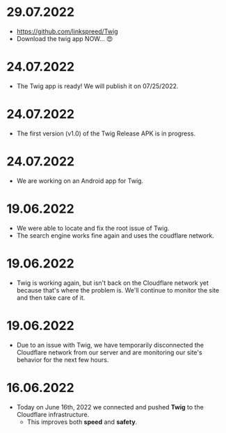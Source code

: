 # 29.07.2022
  - https://github.com/linkspreed/Twig
  - Download the twig app NOW... 😍

# 24.07.2022
  - The Twig app is ready! We will publish it on 07/25/2022.

# 24.07.2022
  - The first version (v1.0) of the Twig Release APK is in progress.

# 24.07.2022
  - We are working on an Android app for Twig.

# 19.06.2022
  - We were able to locate and fix the root issue of Twig. 
  - The search engine works fine again and uses the coudflare network.

# 19.06.2022
  - Twig is working again, but isn't back on the Cloudflare network yet because that's where the problem is. 
    We'll continue to monitor the site and then take care of it.

# 19.06.2022
  - Due to an issue with Twig, we have temporarily disconnected the Cloudflare 
    network from our server and are monitoring our site's behavior for the next few hours.

# 16.06.2022
  - Today on June 16th, 2022 we connected and pushed **Twig** to the Cloudflare infrastructure.
     - This improves both **speed** and **safety**.
